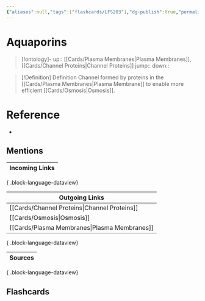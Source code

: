 ```yaml
---
{"aliases":null,"tags":["flashcards/LFS203"],"dg-publish":true,"permalink":"/cards/aquaporins/","dgPassFrontmatter":true}
---
```


# Aquaporins

> [!ontology]-
> up:: [[Cards/Plasma Membranes\|Plasma Membranes]], [[Cards/Channel Proteins\|Channel Proteins]]
> jump:: 
> down:: 

> [!Definition] Definition
> Channel formed by proteins in the [[Cards/Plasma Membranes\|Plasma Membrane]] to enable more efficient [[Cards/Osmosis\|Osmosis]].

# Reference

- 

## Mentions

| Incoming Links |
| -------------- |

{ .block-language-dataview}

| Outgoing Links                                  |
| ----------------------------------------------- |
| [[Cards/Channel Proteins\|Channel Proteins]] |
| [[Cards/Osmosis\|Osmosis]]                   |
| [[Cards/Plasma Membranes\|Plasma Membranes]] |

{ .block-language-dataview}

| Sources |
| ------- |

{ .block-language-dataview}

## Flashcards